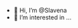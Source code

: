 - 👋 Hi, I’m @Slavena
- 👀 I’m interested in ...

<!---
Slavena02/Slavena02 is a ✨ special ✨ repository because its `README.md` (this file) appears on your GitHub profile.
You can click the Preview link to take a look at your changes.
--->
